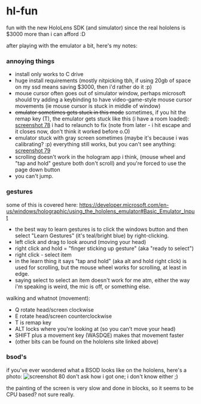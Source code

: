 # hl-fun
fun with the new HoloLens SDK (and simulator) since the real hololens is $3000 more than i can afford :D


after playing with the emulator a bit, here's my notes:

### annoying things
 - install only works to C drive
 - huge install requirements (mostly nitpicking tbh, if using 20gb of space on my ssd means saving $3000, then i'd rather do it :p)
 - mouse cursor often goes out of simulator window, perhaps microsoft should try adding a keybinding to have video-game-style mouse cursor movements (ie mouse cursor is stuck in middle of window)
 - ~~emulator sometimes gets stuck in this mode~~ sometimes, if you hit the remap key (T), the emulator gets stuck like this (i have a room loaded): [screenshot 78](https://cloud.githubusercontent.com/assets/6683648/14234733/31404898-f9b8-11e5-8e49-be7c86d21877.png) i had to relaunch to fix (note from later - i hit escape and it closes now, don't think it worked before o.O)
 - emulator stuck with gray screen sometimes (maybe it's because i was calibrating? :p) everything still works, but you can't see anything: [screenshot 79](https://cloud.githubusercontent.com/assets/6683648/14234744/c04b36c4-f9b8-11e5-80d6-1657070c38a6.png)
 - scrolling doesn't work in the hologram app i think, (mouse wheel and "tap and hold" gesture both don't scroll) and you're forced to use the page down button
 - you can't jump.

### gestures
some of this is covered here: https://developer.microsoft.com/en-us/windows/holographic/using_the_hololens_emulator#Basic_Emulator_Input

 - the best way to learn gestures is to click the windows button and then select "Learn Gestures" (it's teal/bright blue) by right-clicking.
 - left click and drag to look around (moving your head)
 - right click and hold = "finger sticking up gesture" (aka "ready to select")
 - right click - select item
 - in the learn thing it says "tap and hold" (aka alt and hold right click) is used for scrolling, but the mouse wheel works for scrolling, at least in edge.
 - saying select to select an item doesn't work for me atm, either the way i'm speaking is weird, the mic is off, or something else.

walking and whatnot (movement):
 - Q rotate head/screen clockwise
 - E rotate head/screen counterclockwise
 - T is remap key
 - ALT locks where you're looking at (so you can't move your head)
 - SHIFT plus a movement key (WASDQE) makes that movement faster
 - (other bits can be found on the hololens site linked above)

### bsod's
if you've ever wondered what a BSOD looks like on the hololens, here's a photo:
![screenshot 80](https://cloud.githubusercontent.com/assets/6683648/14235022/54f9cb4e-f9c0-11e5-98f9-453bf54c5380.png)
don't ask how i got one; i don't know either ;)

the painting of the screen is very slow and done in blocks, so it seems to be CPU based? not sure really.
